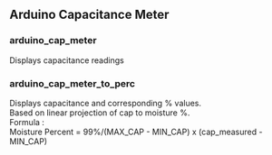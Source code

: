 ## Arduino Capacitance Meter

### arduino_cap_meter
Displays capacitance readings

### arduino_cap_meter_to_perc
Displays capacitance and corresponding % values. <br>
Based on linear projection of cap to moisture %. <br>
Formula : <br>
Moisture Percent = 99%/(MAX_CAP - MIN_CAP) x (cap_measured - MIN_CAP)
